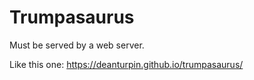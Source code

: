 # Trumpasaurus

Must be served by a web server.

Like this one: https://deanturpin.github.io/trumpasaurus/
